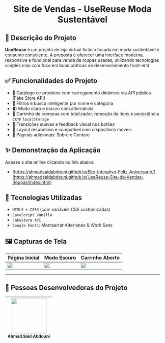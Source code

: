 
<h1 align="center">Site de Vendas - UseReuse Moda Sustentável</h1>



## :dart: Descrição do Projeto

**UseReuse** é um projeto de loja virtual fictícia focada em moda sustentável e consumo consciente. A proposta é oferecer uma interface moderna, responsiva e funcional para venda de roupas usadas, utilizando tecnologias simples mas com foco em boas práticas de desenvolvimento front-end.

## :white_check_mark: Funcionalidades do Projeto

- 🛒 Catálogo de produtos com carregamento dinâmico via API pública (Fake Store API)
- 🎯 Filtros e busca inteligente por nome e categoria
- 🌓 Modo claro e escuro com alternância
- 💚 Carrinho de compras com totalizador, remoção de itens e persistência com `localStorage`
- 🔄 Transições suaves e feedback visual nos botões
- 📱 Layout responsivo e compatível com dispositivos móveis
- 🧾 Páginas adicionais: Sobre e Contato

## :sparkles: Demonstração da Aplicação

Acesse o site online clicando no link abaixo:

- [https://ahmadsaidabdouni.github.io/Site-Interativo-Feliz-Aniversario/](https://ahmadsaidabdouni.github.io/UseReuse-Site-de-Vendas-Roupas/index.html)

## :hammer: Tecnologias Utilizadas

- `HTML5 + CSS3` (com variáveis CSS customizadas)
- `JavaScript Vanilla`
- `FakeStore API`
- `Google Fonts`: Montserrat Alternates & Work Sans

## 🖼️ Capturas de Tela

| Página Inicial | Modo Escuro | Carrinho Aberto |
|----------------|-------------|------------------|
| ![](img/demo-home.png) | ![](img/demo-dark.png) | ![](img/demo-cart.png) |

---

## :raising_hand: Pessoas Desenvolvedoras do Projeto

| [<img loading="lazy" src="https://avatars.githubusercontent.com/u/75034691?v=4" width=115><br><sub>Ahmad Said Abdouni</sub>](https://github.com/AhmadSaidAbdouni) |
| :---: |
